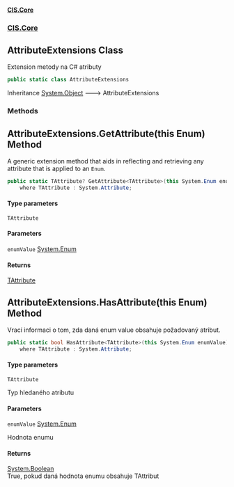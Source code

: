 #### [CIS.Core](index.md 'index')
### [CIS.Core](CIS.Core.md 'CIS.Core')

## AttributeExtensions Class

Extension metody na C# atributy

```csharp
public static class AttributeExtensions
```

Inheritance [System.Object](https://docs.microsoft.com/en-us/dotnet/api/System.Object 'System.Object') &#129106; AttributeExtensions
### Methods

<a name='CIS.Core.AttributeExtensions.GetAttribute_TAttribute_(thisSystem.Enum)'></a>

## AttributeExtensions.GetAttribute<TAttribute>(this Enum) Method

A generic extension method that aids in reflecting and retrieving any attribute that is applied to an `Enum`.

```csharp
public static TAttribute? GetAttribute<TAttribute>(this System.Enum enumValue)
    where TAttribute : System.Attribute;
```
#### Type parameters

<a name='CIS.Core.AttributeExtensions.GetAttribute_TAttribute_(thisSystem.Enum).TAttribute'></a>

`TAttribute`
#### Parameters

<a name='CIS.Core.AttributeExtensions.GetAttribute_TAttribute_(thisSystem.Enum).enumValue'></a>

`enumValue` [System.Enum](https://docs.microsoft.com/en-us/dotnet/api/System.Enum 'System.Enum')

#### Returns
[TAttribute](CIS.Core.AttributeExtensions.md#CIS.Core.AttributeExtensions.GetAttribute_TAttribute_(thisSystem.Enum).TAttribute 'CIS.Core.AttributeExtensions.GetAttribute<TAttribute>(this System.Enum).TAttribute')

<a name='CIS.Core.AttributeExtensions.HasAttribute_TAttribute_(thisSystem.Enum)'></a>

## AttributeExtensions.HasAttribute<TAttribute>(this Enum) Method

Vrací informaci o tom, zda daná enum value obsahuje požadovaný atribut.

```csharp
public static bool HasAttribute<TAttribute>(this System.Enum enumValue)
    where TAttribute : System.Attribute;
```
#### Type parameters

<a name='CIS.Core.AttributeExtensions.HasAttribute_TAttribute_(thisSystem.Enum).TAttribute'></a>

`TAttribute`

Typ hledaného atributu
#### Parameters

<a name='CIS.Core.AttributeExtensions.HasAttribute_TAttribute_(thisSystem.Enum).enumValue'></a>

`enumValue` [System.Enum](https://docs.microsoft.com/en-us/dotnet/api/System.Enum 'System.Enum')

Hodnota enumu

#### Returns
[System.Boolean](https://docs.microsoft.com/en-us/dotnet/api/System.Boolean 'System.Boolean')  
True, pokud daná hodnota enumu obsahuje TAttribut